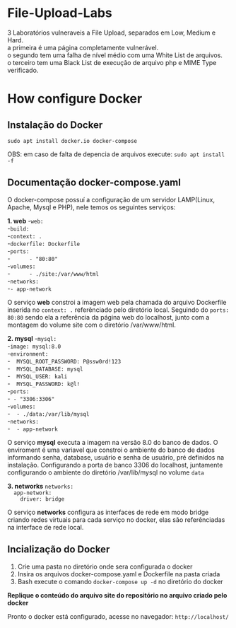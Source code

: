 # File-Upload-Labs

3 Laboratórios vulneraveis a File Upload, separados em Low, Medium e Hard.<br />
a primeira é uma página completamente vulnerável.<br />
o segundo tem uma falha de nível médio com uma White List de arquivos.<br />
o terceiro tem uma Black List de execução de arquivo php e MIME Type verificado.<br />

# How configure Docker
## Instalação do Docker
`sudo apt install docker.io docker-compose`

OBS: em caso de falta de depencia de arquivos execute:
`sudo apt install -f`

## Documentação docker-compose.yaml
O docker-compose possuí a configuração de um servidor LAMP(Linux, Apache, Mysql e PHP), nele temos os seguintes serviços:

**1. web**
-`web:`<br />
-`build:`<br />
-`context: .`<br />
-`dockerfile: Dockerfile`<br />
-`ports:`<br />
-`      - "80:80"`<br />
-`volumes:`<br />
-`      - ./site:/var/www/html`<br />
-`networks:`<br />
-`- app-network`<br />

O serviço **web** constroi a imagem web pela chamada do arquivo Dockerfile inserida no `context: .` referênciado pelo diretório local.
Seguindo do `ports: 80:80` sendo ela a referência da página web do localhost, junto com a montagem do volume site com o diretório /var/www/html.

**2. mysql**
  -`mysql:`<br />
    -`image: mysql:8.0`<br />
    -`environment:`<br />
    -`  MYSQL_ROOT_PASSWORD: P@ssw0rd!123`<br />
    -`  MYSQL_DATABASE: mysql`<br />
    -`  MYSQL_USER: kali`<br />
    -`  MYSQL_PASSWORD: k@l!`<br />
    -`ports:`<br />
    -` - "3306:3306"`<br />
    -`volumes:`<br />
    -`  - ./data:/var/lib/mysql`<br />
    -`networks:`<br />
    -`  - app-network`<br />
  
O serviço **mysql** executa a imagem na versão 8.0 do banco de dados.
O enviroment é uma variavel que constroi o ambiente do banco de dados informando senha, database, usuário e senha de usuário, pré definidos na instalação.
Configurando a porta de banco 3306 do localhost, juntamente configurando o ambiente do diretório /var/lib/mysql no volume `data`

  **3. networks**
  `networks:`<br />
  `  app-network:`<br />
  `    driver: bridge`<br />
  
O serviço **networks** configura as interfaces de rede em modo bridge criando redes virtuais para cada serviço no docker, elas são referênciadas na interface de rede local.

## Incialização do Docker
1. Crie uma pasta no diretório onde sera configurada o docker
2. Insira os arquivos docker-compose.yaml e Dockerfile na pasta criada
3. Bash execute o comando `docker-compose up -d` no diretório do docker

**Replique o conteúdo do arquivo site do repositório no arquivo criado pelo docker**

Pronto o docker está configurado, acesse no navegador:
`http://localhost/`


